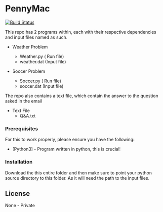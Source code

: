 # PennyMac

[![Build Status](https://travis-ci.org/joemccann/dillinger.svg?branch=master)](https://github.com/procommand/PennyMac)

This repo has 2 programs within, each with their respective dependencies and input files named as such.

- Weather Problem
  - Weather.py ( Run file)
  - weather.dat (Input file)

- Soccer Problem
  - Soccer.py ( Run file)
  - soccer.dat (Input file)

The repo also contains a text file, which contain the answer to the question asked in the email

- Text File
  - Q&A.txt

### Prerequisites

For this to work properly, please ensure you have the following:

* [Python3] - Program written in python, this is crucial!


### Installation

Download the this entire folder and then make sure to point your python source directory to this folder. As it will need the path to the input files.




License
----

None - Private
